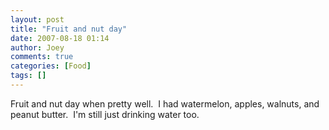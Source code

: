 ```yaml
---
layout: post
title: "Fruit and nut day"
date: 2007-08-18 01:14
author: Joey
comments: true
categories: [Food]
tags: []
---
```

Fruit and nut day when pretty well.  I had watermelon, apples, walnuts, and peanut butter.  I'm still just drinking water too.
